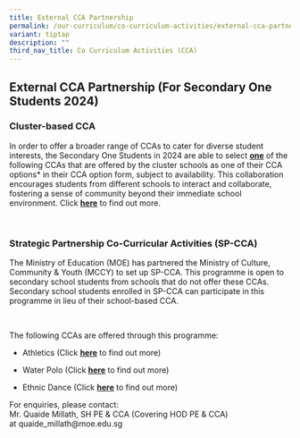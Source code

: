 ```yaml
---
title: External CCA Partnership
permalink: /our-curriculum/co-curriculum-activities/external-cca-partnership/
variant: tiptap
description: ""
third_nav_title: Co Curriculum Activities (CCA)
---
```

<h2>External CCA Partnership (For Secondary One Students 2024)</h2><p></p><h3>Cluster-based CCA</h3><p>In order to offer a broader range of CCAs to cater for diverse student interests, the Secondary One Students in 2024 are able to select <strong><u>one</u></strong> of the following CCAs that are offered by the cluster schools as one of their CCA options* in their CCA option form, subject to availability. This collaboration encourages students from different schools to interact and collaborate, fostering a sense of community beyond their immediate school environment. Click <strong><a href="/files/CCA Matters/Cluster_Schools_CCA_Collaboration_2024.pdf" rel="noopener noreferrer nofollow" target="_blank"><u>here</u></a></strong> to find out more.</p><p>&nbsp;</p><h3>Strategic Partnership Co-Curricular Activities (SP-CCA)</h3><p>The Ministry of Education (MOE) has partnered the Ministry of Culture, Community &amp; Youth (MCCY) to set up SP-CCA. This programme is open to secondary school students from schools that do not offer these CCAs. Secondary school students enrolled in SP-CCA can participate in this programme in lieu of their school-based CCA.</p><p>&nbsp;</p><p>The following CCAs are offered through this programme:</p><ul data-tight="true" class="tight"><li><p>Athletics (Click <strong><a href="/files/CCA Matters/4__SP_CCA_Athletics_Publicity_Poster__2024_.pdf" rel="noopener noreferrer nofollow" target="_blank"><u>here</u></a></strong> to find out more)</p></li><li><p>Water Polo (Click <strong><a href="/files/CCA Matters/5__SP_CCA_Water_Polo_Publicity_Poster__2024_.pdf" rel="noopener noreferrer nofollow" target="_blank"><u>here</u></a></strong> to find out more)</p></li><li><p>Ethnic Dance (Click <strong><a href="/files/CCA Matters/4__SP_CCA_Publicity_Poster__2024_.pdf" rel="noopener noreferrer nofollow" target="_blank"><u>here</u></a></strong> to find out more)</p></li></ul><p></p><p></p><p>For enquiries, please contact:<br>Mr. Quaide Millath, SH PE &amp; CCA (Covering HOD PE &amp; CCA) at&nbsp;<a rel="noopener noreferrer nofollow" target="_blank">quaide_millath@moe.edu.sg</a></p><p></p>